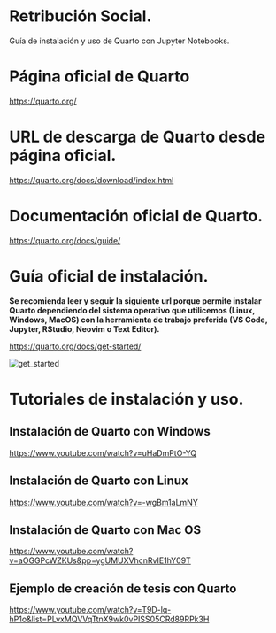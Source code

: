 # Retribución Social.
Guía de instalación y uso de Quarto con Jupyter Notebooks.

# Página oficial de Quarto

https://quarto.org/

# URL de descarga de Quarto desde página oficial.

https://quarto.org/docs/download/index.html

# Documentación oficial de Quarto.

https://quarto.org/docs/guide/

# Guía oficial de instalación.

**Se recomienda leer y seguir la siguiente url porque permite instalar Quarto dependiendo del sistema operativo que utilicemos (Linux, Windows, MacOS) con la herramienta de trabajo preferida (VS Code, Jupyter, RStudio, Neovim o Text Editor).**

https://quarto.org/docs/get-started/

![get_started](images/guide1.PNG)

# Tutoriales de instalación y uso.

## Instalación de Quarto con Windows

https://www.youtube.com/watch?v=uHaDmPtO-YQ

## Instalación de Quarto con Linux

https://www.youtube.com/watch?v=-wgBm1aLmNY

## Instalación de Quarto con Mac OS

https://www.youtube.com/watch?v=aOGGPcWZKUs&pp=ygUMUXVhcnRvIE1hY09T

## Ejemplo de creación de tesis con Quarto

https://www.youtube.com/watch?v=T9D-lq-hP1o&list=PLvxMQVVqTtnX9wk0vPISS05CRd89RPk3H
